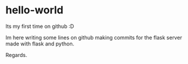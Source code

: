 # hello-world
Its my first time on github :D

Im here writing some lines on github making commits for
the flask server made with flask and python.

Regards.

